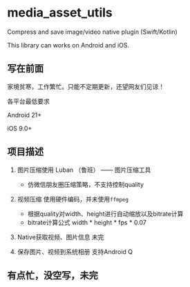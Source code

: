 # media_asset_utils

Compress and save image/video native plugin (Swift/Kotlin)

This library can works on Android and iOS.

## 写在前面
家境贫寒，工作繁忙。只能不定期更新，还望网友们见谅！

各平台最低要求

Android 21+

iOS 9.0+

## 项目描述
1. 图片压缩使用 Luban （鲁班） —— 图片压缩工具
    - 仿微信朋友圈压缩策略，不支持控制quality
    
2. 视频压缩 使用硬件编码，并未使用`ffmpeg`
    - 根据quality对width、height进行自动缩放以及bitrate计算
    - bitrate计算公式 width * height * fps * 0.07

3. Native获取视频、图片信息 未完

4. 保存图片、视频到系统相册 支持Android Q

## 有点忙，没空写，未完

